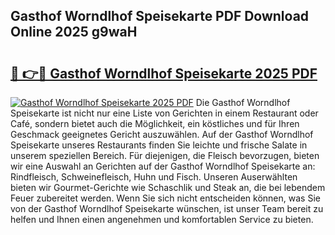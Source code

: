 ## Gasthof Worndlhof Speisekarte PDF Download Online 2025 g9waH

# <h2><a href="http://gc9k5j.nevu.top/?p=Gasthof+Worndlhof+Speisekarte">🔗 👉🔴 Gasthof Worndlhof Speisekarte 2025 PDF</a></h2>

[![Gasthof Worndlhof Speisekarte 2025 PDF](https://i.imgur.com/dBaPXMq.png)](http://gc9k5j.nevu.top/?p=Gasthof+Worndlhof+Speisekarte)
Die Gasthof Worndlhof Speisekarte ist nicht nur eine Liste von Gerichten in einem Restaurant oder Café, sondern bietet auch die Möglichkeit, ein köstliches und für Ihren Geschmack geeignetes Gericht auszuwählen. Auf der Gasthof Worndlhof Speisekarte unseres Restaurants finden Sie leichte und frische Salate in unserem speziellen Bereich. Für diejenigen, die Fleisch bevorzugen, bieten wir eine Auswahl an Gerichten auf der Gasthof Worndlhof Speisekarte an: Rindfleisch, Schweinefleisch, Huhn und Fisch. Unseren Auserwählten bieten wir Gourmet-Gerichte wie Schaschlik und Steak an, die bei lebendem Feuer zubereitet werden. Wenn Sie sich nicht entscheiden können, was Sie von der Gasthof Worndlhof Speisekarte wünschen, ist unser Team bereit zu helfen und Ihnen einen angenehmen und komfortablen Service zu bieten.
